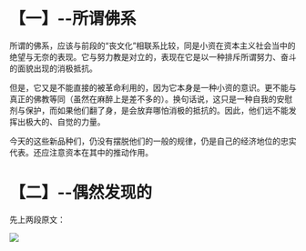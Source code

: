 # 【一】--所谓佛系

所谓的佛系，应该与前段的“丧文化”相联系比较，同是小资在资本主义社会当中的绝望与无奈的表现。它与努力教是对立的，表现在它是以一种排斥所谓努力、奋斗的面貌出现的消极抵抗。

但是，它又是不能直接的被革命利用的，因为它本身是一种小资的意识。更不能与真正的佛教等同（虽然在麻醉上是差不多的）。换句话说，这只是一种自我的安慰剂与保护，而如果他们翻了身，是会放弃哪怕消极的抵抗的。因此，他们远不能发挥出极大的、自觉的力量。

今天的这些新品种们，仍没有摆脱他们的一般的规律，仍是自己的经济地位的忠实代表。还应注意资本在其中的推动作用。

# 【二】--偶然发现的

先上两段原文：

![](http://imgsrc.baidu.com/forum/pic/item/167410234f4a20a4adb17b5a9c529822730ed060.jpg)
